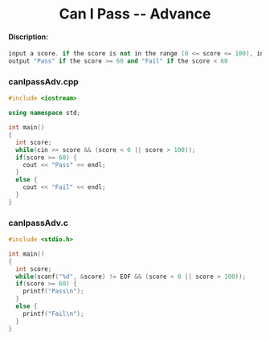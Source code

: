 <center><h1>Can I Pass -- Advance</h1></center>

#### Discription:
```cpp
input a score. if the score is not in the range (0 <= score <= 100), input again until the score is valid;
output "Pass" if the score >= 60 and "Fail" if the score < 60
```

### canIpassAdv.cpp
```cpp
#include <iostream>

using namespace std;

int main()
{
  int score;
  while(cin >> score && (score < 0 || score > 100));
  if(score >= 60) {
    cout << "Pass" << endl;
  }
  else {
    cout << "Fail" << endl;
  }
}
```

### canIpassAdv.c
```cpp
#include <stdio.h>

int main()
{
  int score;
  while(scanf("%d", &score) != EOF && (score < 0 || score > 100));
  if(score >= 60) {
    printf("Pass\n");
  }
  else {
    printf("Fail\n");
  }
}
```
